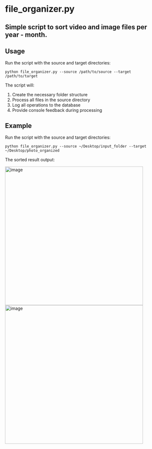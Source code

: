 # file_organizer.py
## Simple script to sort video and image files per year - month. 

## Usage
Run the script with the source and target directories:
```
python file_organizer.py --source /path/to/source --target /path/to/target
```

The script will:

1. Create the necessary folder structure
2. Process all files in the source directory
3. Log all operations to the database
4. Provide console feedback during processing

## Example
Run the script with the source and target directories:
```
python file_organizer.py --source ~/Desktop/input_folder --target ~/Desktop/photo_organized
```
The sorted result output:

<img width="454" alt="image" src="https://github.com/user-attachments/assets/b4eb6398-d8f5-433a-aae3-ae24ff48ffc8" />

<img width="454" alt="image" src="https://github.com/user-attachments/assets/b4e49140-a281-45fd-96c0-ee3e31b512b3" />
